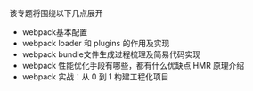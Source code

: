 该专题将围绕以下几点展开
- webpack基本配置
- webpack loader 和 plugins 的作用及实现
- webpack bundle文件生成过程梳理及简易代码实现
- webpack 性能优化手段有哪些，都有什么优缺点
    HMR 原理介绍
- webpack 实战：从 0 到 1 构建工程化项目
